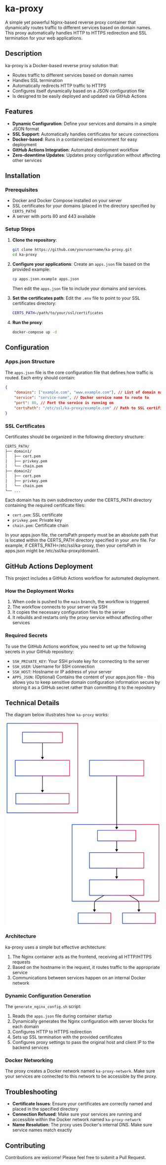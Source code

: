 # ka-proxy

A simple yet powerful Nginx-based reverse proxy container that dynamically routes traffic to different services based on domain names. This proxy automatically handles HTTP to HTTPS redirection and SSL termination for your web applications.

## Description

ka-proxy is a Docker-based reverse proxy solution that:

- Routes traffic to different services based on domain names
- Handles SSL termination
- Automatically redirects HTTP traffic to HTTPS
- Configures itself dynamically based on a JSON configuration file
- Is designed to be easily deployed and updated via GitHub Actions

## Features

- **Dynamic Configuration**: Define your services and domains in a simple JSON format
- **SSL Support**: Automatically handles certificates for secure connections
- **Docker-based**: Runs in a containerized environment for easy deployment
- **GitHub Actions Integration**: Automated deployment workflow
- **Zero-downtime Updates**: Updates proxy configuration without affecting other services

## Installation

### Prerequisites

- Docker and Docker Compose installed on your server
- SSL certificates for your domains (placed in the directory specified by `CERTS_PATH`)
- A server with ports 80 and 443 available

### Setup Steps

1. **Clone the repository**:

   ```bash
   git clone https://github.com/yourusername/ka-proxy.git
   cd ka-proxy
   ```

2. **Configure your applications**:
   Create an `apps.json` file based on the provided example:

   ```bash
   cp apps.json.example apps.json
   ```

   Then edit the `apps.json` file to include your domains and services.

3. **Set the certificates path**:
   Edit the `.env` file to point to your SSL certificates directory:

   ```bash
   CERTS_PATH=/path/to/your/ssl/certificates
   ```

4. **Run the proxy**:

   ```bash
   docker-compose up -d
   ```

## Configuration

### Apps.json Structure

The `apps.json` file is the core configuration file that defines how traffic is routed. Each entry should contain:

```json
{
	"domains": ["example.com", "www.example.com"], // List of domain names
	"service": "service-name", // Docker service name to route to
	"port": 80, // Port the service is running on
	"certsPath": "/etc/ssl/ka-proxy/example.com" // Path to SSL certificates
}
```

### SSL Certificates

Certificates should be organized in the following directory structure:

```
CERTS_PATH/
├── domain1/
│   ├── cert.pem
│   ├── privkey.pem
│   └── chain.pem
├── domain2/
│   ├── cert.pem
│   ├── privkey.pem
│   └── chain.pem
└── ...
```

Each domain has its own subdirectory under the CERTS_PATH directory containing the required certificate files:

- `cert.pem`: SSL certificate
- `privkey.pem`: Private key
- `chain.pem`: Certificate chain

In your apps.json file, the certsPath property must be an absolute path that is located within the CERTS_PATH directory specified in your .env file. For example, if CERTS_PATH=/etc/ssl/ka-proxy, then your certsPath in apps.json might be /etc/ssl/ka-proxy/domain1.

## GitHub Actions Deployment

This project includes a GitHub Actions workflow for automated deployment.

### How the Deployment Works

1. When code is pushed to the `main` branch, the workflow is triggered
2. The workflow connects to your server via SSH
3. It copies the necessary configuration files to the server
4. It rebuilds and restarts only the proxy service without affecting other services

### Required Secrets

To use the GitHub Actions workflow, you need to set up the following secrets in your GitHub repository:

- `SSH_PRIVATE_KEY`: Your SSH private key for connecting to the server
- `SSH_USER`: Username for SSH connection
- `SSH_HOST`: Hostname or IP address of your server
- `APPS_JSON`: (Optional) Contains the content of your apps.json file - this allows you to keep sensitive domain configuration information secure by storing it as a GitHub secret rather than committing it to the repository

## Technical Details

The diagram below illustrates how `ka-proxy` works:

![ka-proxy architecture](./ka-proxy-flowchart.svg)

### Architecture

ka-proxy uses a simple but effective architecture:

1. The Nginx container acts as the frontend, receiving all HTTP/HTTPS requests
2. Based on the hostname in the request, it routes traffic to the appropriate service
3. Communications between services happen on an internal Docker network

### Dynamic Configuration Generation

The `generate_nginx_config.sh` script:

1. Reads the `apps.json` file during container startup
2. Dynamically generates the Nginx configuration with server blocks for each domain
3. Configures HTTP to HTTPS redirection
4. Sets up SSL termination with the provided certificates
5. Configures proxy settings to pass the original host and client IP to the backend services

### Docker Networking

The proxy creates a Docker network named `ka-proxy-network`. Make sure your services are connected to this network to be accessible by the proxy.

## Troubleshooting

- **Certificate Issues**: Ensure your certificates are correctly named and placed in the specified directory
- **Connection Refused**: Make sure your services are running and accessible within the Docker network named `ka-proxy-network`
- **Name Resolution**: The proxy uses Docker's internal DNS. Make sure service names match exactly

## Contributing

Contributions are welcome! Please feel free to submit a Pull Request.
